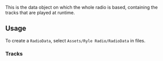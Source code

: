 This is the data object on which the whole radio is based, containing the tracks that are played at runtime.

## Usage
To create a `RadioData`, select `Assets/Ryle Radio/RadioData` in files.

### Tracks